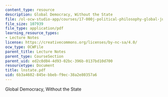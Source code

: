 ```yaml
---
content_type: resource
description: Global Democracy, Without the State
file: /ol-ocw-studio-app/courses/17-000j-political-philosophy-global-justice-spring-2003/6b3a4602845ebbebf9ec38a2e80357a6_lnstate.pdf
file_size: 107939
file_type: application/pdf
learning_resource_types:
- Lecture Notes
license: https://creativecommons.org/licenses/by-nc-sa/4.0/
ocw_type: OCWFile
parent_title: Lecture Notes
parent_type: CourseSection
parent_uid: ed2c0d04-4d93-02bc-396b-0137bd10d700
resourcetype: Document
title: lnstate.pdf
uid: 6b3a4602-845e-bbeb-f9ec-38a2e80357a6
---
```

Global Democracy, Without the State